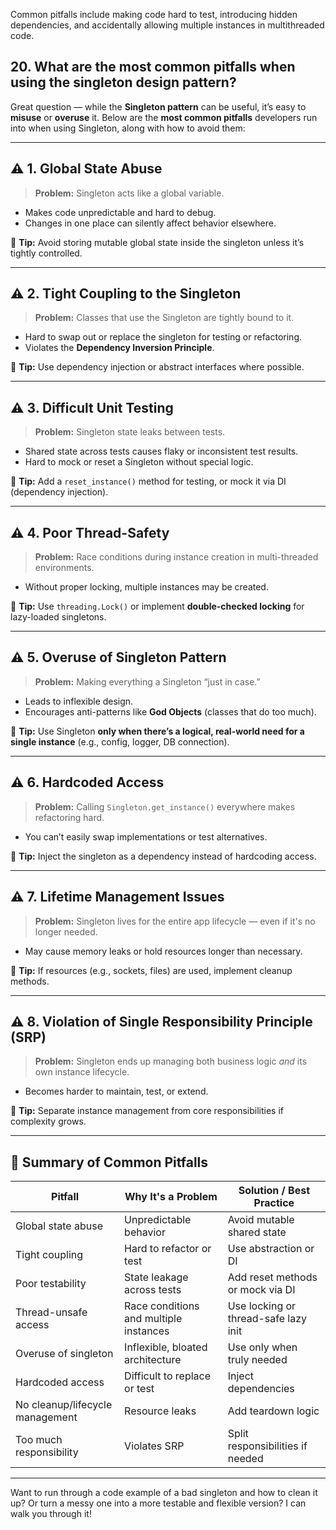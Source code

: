 Common pitfalls include making code hard to test, introducing hidden dependencies, and accidentally allowing multiple instances in multithreaded code.

## 20. What are the most common pitfalls when using the singleton design pattern?

Great question — while the **Singleton pattern** can be useful, it’s easy to **misuse** or **overuse** it. Below are the **most common pitfalls** developers run into when using Singleton, along with how to avoid them:

---

## ⚠️ **1. Global State Abuse**

> **Problem:** Singleton acts like a global variable.

- Makes code unpredictable and hard to debug.
- Changes in one place can silently affect behavior elsewhere.

🔧 **Tip:** Avoid storing mutable global state inside the singleton unless it’s tightly controlled.

---

## ⚠️ **2. Tight Coupling to the Singleton**

> **Problem:** Classes that use the Singleton are tightly bound to it.

- Hard to swap out or replace the singleton for testing or refactoring.
- Violates the **Dependency Inversion Principle**.

🔧 **Tip:** Use dependency injection or abstract interfaces where possible.

---

## ⚠️ **3. Difficult Unit Testing**

> **Problem:** Singleton state leaks between tests.

- Shared state across tests causes flaky or inconsistent test results.
- Hard to mock or reset a Singleton without special logic.

🔧 **Tip:** Add a `reset_instance()` method for testing, or mock it via DI (dependency injection).

---

## ⚠️ **4. Poor Thread-Safety**

> **Problem:** Race conditions during instance creation in multi-threaded environments.

- Without proper locking, multiple instances may be created.

🔧 **Tip:** Use `threading.Lock()` or implement **double-checked locking** for lazy-loaded singletons.

---

## ⚠️ **5. Overuse of Singleton Pattern**

> **Problem:** Making everything a Singleton “just in case.”

- Leads to inflexible design.
- Encourages anti-patterns like **God Objects** (classes that do too much).

🔧 **Tip:** Use Singleton **only when there’s a logical, real-world need for a single instance** (e.g., config, logger, DB connection).

---

## ⚠️ **6. Hardcoded Access**

> **Problem:** Calling `Singleton.get_instance()` everywhere makes refactoring hard.

- You can’t easily swap implementations or test alternatives.

🔧 **Tip:** Inject the singleton as a dependency instead of hardcoding access.

---

## ⚠️ **7. Lifetime Management Issues**

> **Problem:** Singleton lives for the entire app lifecycle — even if it's no longer needed.

- May cause memory leaks or hold resources longer than necessary.

🔧 **Tip:** If resources (e.g., sockets, files) are used, implement cleanup methods.

---

## ⚠️ **8. Violation of Single Responsibility Principle (SRP)**

> **Problem:** Singleton ends up managing both business logic _and_ its own instance lifecycle.

- Becomes harder to maintain, test, or extend.

🔧 **Tip:** Separate instance management from core responsibilities if complexity grows.

---

## 🧠 Summary of Common Pitfalls

| Pitfall                         | Why It's a Problem                     | Solution / Best Practice             |
| ------------------------------- | -------------------------------------- | ------------------------------------ |
| Global state abuse              | Unpredictable behavior                 | Avoid mutable shared state           |
| Tight coupling                  | Hard to refactor or test               | Use abstraction or DI                |
| Poor testability                | State leakage across tests             | Add reset methods or mock via DI     |
| Thread-unsafe access            | Race conditions and multiple instances | Use locking or thread-safe lazy init |
| Overuse of singleton            | Inflexible, bloated architecture       | Use only when truly needed           |
| Hardcoded access                | Difficult to replace or test           | Inject dependencies                  |
| No cleanup/lifecycle management | Resource leaks                         | Add teardown logic                   |
| Too much responsibility         | Violates SRP                           | Split responsibilities if needed     |

---

Want to run through a code example of a bad singleton and how to clean it up? Or turn a messy one into a more testable and flexible version? I can walk you through it!
